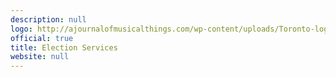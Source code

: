 ```yaml
---
description: null
logo: http://ajournalofmusicalthings.com/wp-content/uploads/Toronto-logo.png
official: true
title: Election Services
website: null
---
```

